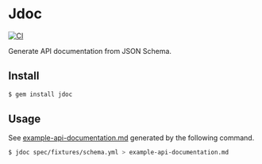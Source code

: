 # Jdoc

[![CI](https://github.com/r7kamura/jdoc/actions/workflows/ci.yml/badge.svg)](https://github.com/r7kamura/jdoc/actions/workflows/ci.yml)

Generate API documentation from JSON Schema.

## Install
```sh
$ gem install jdoc
```

## Usage
See [example-api-documentation.md](example-api-documentation.md) generated by the following command.

```sh
$ jdoc spec/fixtures/schema.yml > example-api-documentation.md
```
